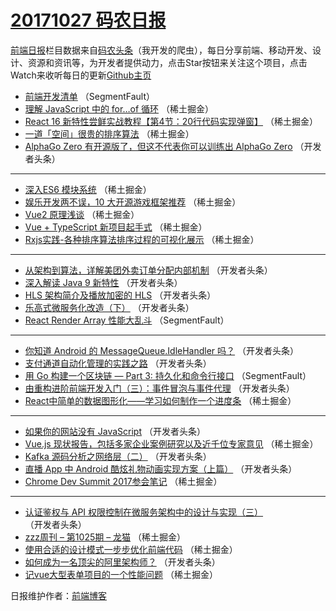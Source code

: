 # [20171027 码农日报](http://hao.caibaojian.com/date/2017/10/27)

[前端日报](http://caibaojian.com/c/news)栏目数据来自[码农头条](http://hao.caibaojian.com/)（我开发的爬虫），每日分享前端、移动开发、设计、资源和资讯等，为开发者提供动力，点击Star按钮来关注这个项目，点击Watch来收听每日的更新[Github主页](https://github.com/kujian/frontendDaily)
* [前端开发清单](http://hao.caibaojian.com/54711.html) （SegmentFault）
* [理解 JavaScript 中的 for…of 循环](http://hao.caibaojian.com/54725.html) （稀土掘金）
* [React 16 新特性尝鲜实战教程【第4节：20行代码实现弹窗】](http://hao.caibaojian.com/54726.html) （稀土掘金）
* [一道「空间」很贵的排序算法](http://hao.caibaojian.com/54728.html) （稀土掘金）
* [AlphaGo Zero 有开源版了，但这不代表你可以训练出 AlphaGo Zero](http://hao.caibaojian.com/54751.html) （开发者头条）

***
* [深入ES6 模块系统](http://hao.caibaojian.com/54721.html) （稀土掘金）
* [娱乐开发两不误，10 大开源游戏框架推荐](http://hao.caibaojian.com/54723.html) （稀土掘金）
* [Vue2 原理浅谈](http://hao.caibaojian.com/54724.html) （稀土掘金）
* [Vue + TypeScript 新项目起手式](http://hao.caibaojian.com/54718.html) （稀土掘金）
* [Rxjs实践-各种排序算法排序过程的可视化展示](http://hao.caibaojian.com/54720.html) （稀土掘金）

***
* [从架构到算法，详解美团外卖订单分配内部机制](http://hao.caibaojian.com/54758.html) （开发者头条）
* [深入解读 Java 9 新特性](http://hao.caibaojian.com/54741.html) （开发者头条）
* [HLS 架构简介及播放加密的 HLS](http://hao.caibaojian.com/54753.html) （开发者头条）
* [乐高式微服务化改造（下）](http://hao.caibaojian.com/54744.html) （开发者头条）
* [React Render Array 性能大乱斗](http://hao.caibaojian.com/54709.html) （SegmentFault）

***
* [你知道 Android 的 MessageQueue.IdleHandler 吗？](http://hao.caibaojian.com/54755.html) （开发者头条）
* [支付通道自动化管理的实践之路](http://hao.caibaojian.com/54745.html) （开发者头条）
* [用 Go 构建一个区块链 &#8212; Part 3: 持久化和命令行接口](http://hao.caibaojian.com/54710.html) （SegmentFault）
* [由重构进阶前端开发入门（三）：事件冒泡与事件代理](http://hao.caibaojian.com/54756.html) （开发者头条）
* [React中简单的数据图形化——学习如何制作一个进度条](http://hao.caibaojian.com/54722.html) （稀土掘金）

***
* [如果你的网站没有 JavaScript](http://hao.caibaojian.com/54746.html) （开发者头条）
* [Vue.js 现状报告，包括多家企业案例研究以及近千位专家意见](http://hao.caibaojian.com/54714.html) （稀土掘金）
* [Kafka 源码分析之网络层（二）](http://hao.caibaojian.com/54759.html) （开发者头条）
* [直播 App 中 Android 酷炫礼物动画实现方案（上篇）](http://hao.caibaojian.com/54749.html) （开发者头条）
* [Chrome Dev Summit 2017参会笔记](http://hao.caibaojian.com/54715.html) （稀土掘金）

***
* [认证鉴权与 API 权限控制在微服务架构中的设计与实现（三）](http://hao.caibaojian.com/54750.html) （开发者头条）
* [zzz周刊 &#8211; 第1025期 &#8211; 龙猫](http://hao.caibaojian.com/54716.html) （稀土掘金）
* [使用合适的设计模式一步步优化前端代码](http://hao.caibaojian.com/54717.html) （稀土掘金）
* [如何成为一名顶尖的阿里架构师？](http://hao.caibaojian.com/54752.html) （开发者头条）
* [记vue大型表单项目的一个性能问题](http://hao.caibaojian.com/54719.html) （稀土掘金）

日报维护作者：[前端博客](http://caibaojian.com/) 
